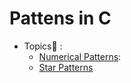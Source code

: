 # Pattens in C

* Topics📄 :
  - [Numerical Patterns](https://github.com/pilipi-puu-puu/winter-of-contributing/tree/main/C_CPP/Pattern/number%20pattern):
  - [Star Patterns](https://github.com/pilipi-puu-puu/winter-of-contributing/tree/main/C_CPP/Pattern/star%20pattern)
  
 
     
     

  

